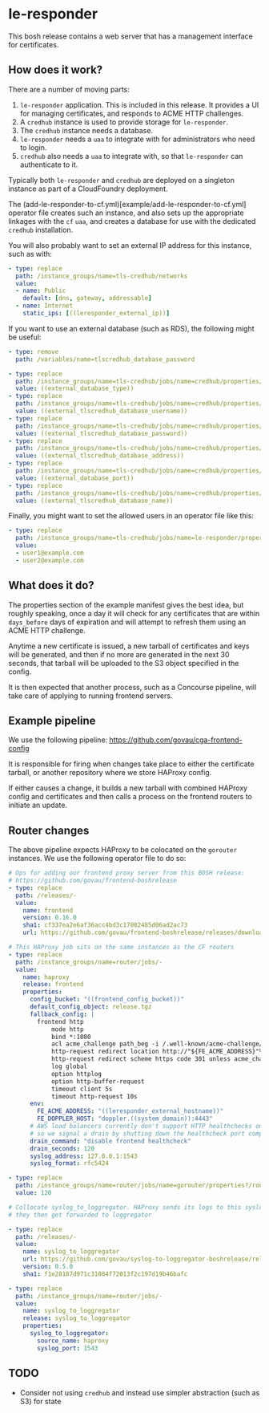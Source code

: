 # le-responder

This bosh release contains a web server that has a management interface for certificates.

## How does it work?

There are a number of moving parts:

1. `le-responder` application. This is included in this release. It provides a UI for managing certificates, and responds to ACME HTTP challenges.
2. A `credhub` instance is used to provide storage for `le-responder`.
3. The `credhub` instance needs a database.
4. `le-responder` needs a `uaa` to integrate with for administrators who need to login.
5. `credhub` also needs a `uaa` to integrate with, so that `le-responder` can authenticate to it.

Typically both `le-responder` and `credhub` are deployed on a singleton instance as part of a CloudFoundry deployment.

The (add-le-responder-to-cf.yml)[example/add-le-responder-to-cf.yml] operator file creates such an instance, and also sets up the appropriate linkages with the `cf` `uaa`, and creates a database for use with the dedicated `credhub` installation.

You will also probably want to set an external IP address for this instance, such as with:

```yaml
- type: replace
  path: /instance_groups/name=tls-credhub/networks
  value:
  - name: Public
    default: [dns, gateway, addressable]
  - name: Internet
    static_ips: [((leresponder_external_ip))]
```

If you want to use an external database (such as RDS), the following might be useful:

```yaml
- type: remove
  path: /variables/name=tlscredhub_database_password

- type: replace
  path: /instance_groups/name=tls-credhub/jobs/name=credhub/properties/credhub/data_storage/type
  value: ((external_database_type))
- type: replace
  path: /instance_groups/name=tls-credhub/jobs/name=credhub/properties/credhub/data_storage/username
  value: ((external_tlscredhub_database_username))
- type: replace
  path: /instance_groups/name=tls-credhub/jobs/name=credhub/properties/credhub/data_storage/password
  value: ((external_tlscredhub_database_password))
- type: replace
  path: /instance_groups/name=tls-credhub/jobs/name=credhub/properties/credhub/data_storage/host
  value: ((external_tlscredhub_database_address))
- type: replace
  path: /instance_groups/name=tls-credhub/jobs/name=credhub/properties/credhub/data_storage/port
  value: ((external_database_port))
- type: replace
  path: /instance_groups/name=tls-credhub/jobs/name=credhub/properties/credhub/data_storage/database
  value: ((external_tlscredhub_database_name))
```

Finally, you might want to set the allowed users in an operator file like this:

```yaml
- type: replace
  path: /instance_groups/name=tls-credhub/jobs/name=le-responder/properties/config/servers/admin_ui/allowed_users?
  value:
  - user1@example.com
  - user2@example.com
```

## What does it do?

The properties section of the example manifest gives the best idea, but roughly speaking, once a day it will check for any certificates that are within `days_before` days of expiration and will attempt to refresh them using an ACME HTTP challenge.

Anytime a new certificate is issued, a new tarball of certificates and keys will be generated, and then if no more are generated in the next 30 seconds, that tarball will be uploaded to the S3 object specified in the config.

It is then expected that another process, such as a Concourse pipeline, will take care of applying to running frontend servers.

## Example pipeline

We use the following pipeline: <https://github.com/govau/cga-frontend-config>

It is responsible for firing when changes take place to either the certificate tarball, or another repository where we store HAProxy config.

If either causes a change, it builds a new tarball with combined HAProxy config and certificates and then calls a process on the frontend routers to initiate an update.

## Router changes

The above pipeline expects HAProxy to be colocated on the `gorouter` instances. We use the following operator file to do so:

```yaml
# Ops for adding our frontend proxy server from this BOSH release:
# https://github.com/govau/frontend-boshrelease
- type: replace
  path: /releases/-
  value:
    name: frontend
    version: 0.16.0
    sha1: cf337ea2e6af36acc4bd3c17002485d06ad2ac73
    url: https://github.com/govau/frontend-boshrelease/releases/download/v0.16.0/frontend-0.16.0.tgz

# This HAProxy job sits on the same instances as the CF routers
- type: replace
  path: /instance_groups/name=router/jobs/-
  value:
    name: haproxy
    release: frontend
    properties:
      config_bucket: "((frontend_config_bucket))"
      default_config_object: release.tgz
      fallback_config: |
        frontend http
            mode http
            bind *:1080
            acl acme_challenge path_beg -i /.well-known/acme-challenge/
            http-request redirect location http://"${FE_ACME_ADDRESS}"%[capture.req.uri] code 302 if acme_challenge
            http-request redirect scheme https code 301 unless acme_challenge
            log global
            option httplog
            option http-buffer-request
            timeout client 5s
            timeout http-request 10s
      env:
        FE_ACME_ADDRESS: "((leresponder_external_hostname))"
        FE_DOPPLER_HOST: "doppler.((system_domain)):4443"
      # AWS load balancers currently don't support HTTP healthchecks on a TCP target group,
      # so we signal a drain by shutting down the healthcheck port completely.
      drain_command: "disable frontend healthcheck"
      drain_seconds: 120
      syslog_address: 127.0.0.1:1543
      syslog_format: rfc5424

- type: replace
  path: /instance_groups/name=router/jobs/name=gorouter/properties?/router/drain_wait
  value: 120

# Collocate syslog_to_loggregator. HAProxy sends its logs to this syslog, and
# they then get forwarded to loggregator

- type: replace
  path: /releases/-
  value:
    name: syslog_to_loggregator
    url: https://github.com/govau/syslog-to-loggregator-boshrelease/releases/download/v0.5.0/syslog_to_loggregator-0.5.0.tgz
    version: 0.5.0
    sha1: f1e28187d971c31084f72013f2c197d19b46bafc

- type: replace
  path: /instance_groups/name=router/jobs/-
  value:
    name: syslog_to_loggregator
    release: syslog_to_loggregator
    properties:
      syslog_to_loggregator:
        source_name: haproxy
        syslog_port: 1543
```

## TODO

- Consider not using `credhub` and instead use simpler abstraction (such as S3) for state
